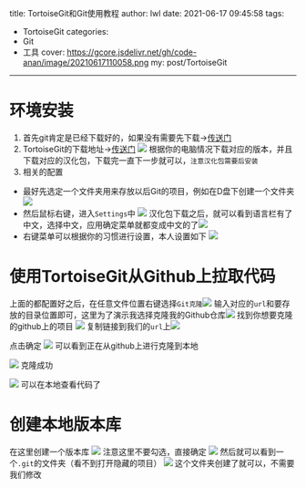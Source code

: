 title: TortoiseGit和Git使用教程
author: lwl
date: 2021-06-17 09:45:58
tags:
 - TortoiseGit
categories:
 - Git
 - 工具
cover: https://gcore.jsdelivr.net/gh/code-anan/image/20210617110058.png
my: post/TortoiseGit
---
# 环境安装
1. 首先git肯定是已经下载好的，如果没有需要先下载->[传送门](https://git-scm.com/downloads)
2. TortoiseGit的下载地址->[传送门](https://tortoisegit.org/download/)
![](https://gcore.jsdelivr.net/gh/code-anan/image/20210617095428.png)
根据你的电脑情况下载对应的版本，并且下载对应的汉化包，下载完一直下一步就可以，`注意汉化包需要后安装`
3. 相关的配置
+ 最好先选定一个文件夹用来存放以后Git的项目，例如在D盘下创建一个文件夹
![](https://gcore.jsdelivr.net/gh/code-anan/image/20210617095758.png)
+ 然后鼠标右键，进入`Settings`中
![](https://gcore.jsdelivr.net/gh/code-anan/image/20210617100039.png)
汉化包下载之后，就可以看到语言栏有了中文，选择中文，应用确定菜单就都变成中文的了![](https://gcore.jsdelivr.net/gh/code-anan/image/20210617100136.png)
+ 右键菜单可以根据你的习惯进行设置，本人设置如下
![](https://gcore.jsdelivr.net/gh/code-anan/image/20210617100803.png)

# 使用TortoiseGit从Github上拉取代码
上面的都配置好之后，在任意文件位置右键选择`Git克隆`![](https://gcore.jsdelivr.net/gh/code-anan/image/20210617101121.png)
输入对应的`url`和要存放的目录位置即可，这里为了演示我选择克隆我的Github仓库![](https://gcore.jsdelivr.net/gh/code-anan/image/20210617101239.png)
找到你想要克隆的github上的项目
![](https://gcore.jsdelivr.net/gh/code-anan/image/20210617102309.png)
复制链接到我们的`url`上![](https://gcore.jsdelivr.net/gh/code-anan/image/20210617102423.png)

点击确定
![](https://gcore.jsdelivr.net/gh/code-anan/image/20210617102243.png)
可以看到正在从github上进行克隆到本地

![](https://gcore.jsdelivr.net/gh/code-anan/image/20210617102347.png)
克隆成功

![](https://gcore.jsdelivr.net/gh/code-anan/image/20210617102549.png)
可以在本地查看代码了
# 创建本地版本库
在这里创建一个版本库
![](https://gcore.jsdelivr.net/gh/code-anan/image/20210617104232.png)
注意这里不要勾选，直接确定
![](https://gcore.jsdelivr.net/gh/code-anan/image/20210617104330.png)
然后就可以看到一个`.git`的文件夹（看不到打开隐藏的项目）
![](https://gcore.jsdelivr.net/gh/code-anan/image/20210617104558.png)
这个文件夹创建了就可以，不需要我们修改




